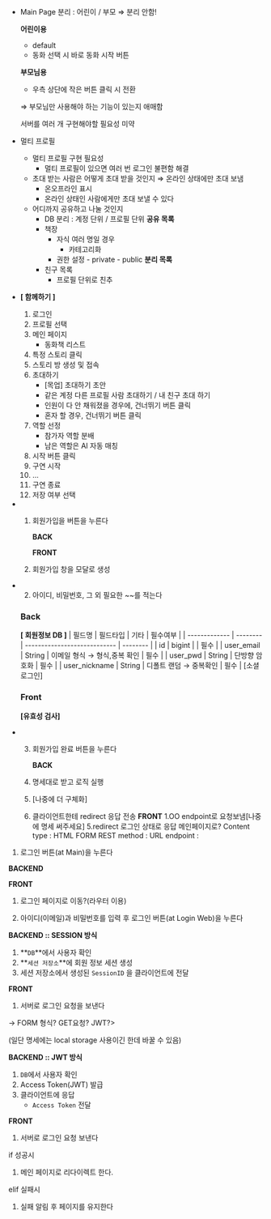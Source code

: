 - Main Page 분리 : 어린이 / 부모 ⇒ 분리 안함!

  **어린이용**

  - default
  - 동화 선택 시 바로 동화 시작 버튼

  **부모님용**

  - 우측 상단에 작은 버튼 클릭 시 전환

  ⇒ 부모님만 사용해야 하는 기능이 있는지 애매함

  서버를 여러 개 구현해야할 필요성 미약

- 멀티 프로필

  - 멀티 프로필 구현 필요성
    - 멀티 프로필이 있으면 여러 번 로그인 불편함 해결
  - 초대 받는 사람은 어떻게 초대 받을 것인지 ⇒ 온라인 상태에만 초대 보냄
    - 온오프라인 표시
    - 온라인 상태인 사람에게만 초대 보낼 수 있다
  - 어디까지 공유하고 나눌 것인지
    - DB 분리 : 계정 단위 / 프로필 단위
      **공유 목록**
    - 책장
      - 자식 여러 명일 경우
        - 카테고리화
      - 권한 설정 - private - public
        **분리 목록**
    - 친구 목록
      - 프로필 단위로 친추

- **[ 함께하기 ]**

  1. 로그인
  2. 프로필 선택
  3. 메인 페이지
     - 동화책 리스트
  4. 특정 스토리 클릭
  5. 스토리 방 생성 및 접속
  6. 초대하기
     - [목업] 초대하기 초안
     - 같은 계정 다른 프로필 사람 초대하기 / 내 친구 초대 하기
     - 인원이 다 안 채워졌을 경우에, 건너뛰기 버튼 클릭
     - 혼자 할 경우, 건너뛰기 버튼 클릭
  7. 역할 선정
     - 참가자 역할 분배
     - 남은 역할은 AI 자동 매칭
  8. 시작 버튼 클릭
  9. 구연 시작
  10. …
  11. 구연 종료
  12. 저장 여부 선택

- 1. 회원가입을 버튼을 누른다

     **BACK**

     **FRONT**

  1. 회원가입 창을 모달로 생성
- 2. 아이디, 비밀번호, 그 외 필요한 ~~를 적는다
  ### Back
  **[ 회원정보 DB ]**
  | 필드명        | 필드타입 | 기타                         | 필수여부 |
  | ------------- | -------- | ---------------------------- | -------- |
  | id            | bigint   |                              | 필수     |
  | user_email    | String   | 이메일 형식 → 형식,중복 확인 | 필수     |
  | user_pwd      | String   | 단방향 암호화                | 필수     |
  | user_nickname | String   | 디폴트 랜덤 → 중복확인       | 필수     |
  [](https://www.notion.so/8f1e615e739248c8bd45906a7842bda6?pvs=21)[소셜 로그인]
  ### Front
  **[유효성 검사]**
- 3. 회원가입 완료 버튼을 누른다

     **BACK**

  1. 명세대로 받고 로직 실행
  1. [나중에 더 구체화]
  1. 클라이언트한테 redirect 응답 전송
  **FRONT**
  1.OO endpoint로 요청보냄[나중에 명세 써주세요]
  5.redirect 로그인 상태로 응답 메인페이지로?
  Content type : HTML FORM
  REST method :
  URL endpoint :

1. 로그인 버튼(at Main)을 누른다

**BACKEND**

**FRONT**

1. 로그인 페이지로 이동?(라우터 이용)

1. 아이디(이메일)과 비밀번호를 입력 후 로그인 버튼(at Login Web)을 누른다

**BACKEND :: SESSION 방식**

1. **`DB`**에서 사용자 확인
2. **`세션 저장소`**에 회원 정보 세션 생성
3. 세션 저장소에서 생성된 `SessionID` 을 클라이언트에 전달

**FRONT**

1. 서버로 로그인 요청을 보낸다

→ FORM 형식? GET요청? JWT?>

(일단 명세에는 local storage 사용이긴 한데 바꿀 수 있음)

**BACKEND :: JWT 방식**

1. `DB`에서 사용자 확인
2. Access Token(JWT) 발급
3. 클라이언트에 응답
   - `Access Token` 전달

**FRONT**

1. 서버로 로그인 요청 보낸다

if 성공시

1. 메인 페이지로 리다이렉트 한다.

elif 실패시

1. 실패 알림 후 페이지를 유지한다
